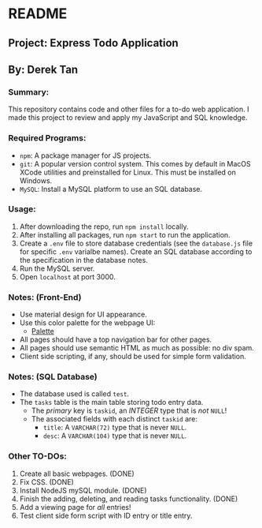 # README
## Project: Express Todo Application
## By: Derek Tan

### Summary:
This repository contains code and other files for a to-do web application. I made this project to review and apply my JavaScript and SQL knowledge.

### Required Programs:
 - `npm`: A package manager for JS projects.
 - `git`: A popular version control system. This comes by default in MacOS XCode utilities and preinstalled for Linux. This must be installed on Windows.
 - `MySQL`: Install a MySQL platform to use an SQL database.

### Usage:
 1. After downloading the repo, run `npm install` locally.
 2. After installing all packages, run `npm start` to run the application.
 3. Create a `.env` file to store database credentials (see the `database.js` file for specific `.env` varialbe names). Create an SQL database according to the specification in the database notes.
 4. Run the MySQL server.
 5. Open `localhost` at port 3000.

### Notes: (Front-End)
 - Use material design for UI appearance.
 - Use this color palette for the webpage UI:
    - [Palette](https://colorpalettes.net/color-palette-3852/)
 - All pages should have a top navigation bar for other pages.
 - All pages should use semantic HTML as much as possible: no div spam.
 - Client side scripting, if any, should be used for simple form validation.

### Notes: (SQL Database)
 - The database used is called `test`.
 - The `tasks` table is the main table storing todo entry data.
   - The _primary_ key is `taskid`, an _INTEGER_ type that is _not_ `NULL`!
   - The associated fields with each distinct `taskid` are:
      - `title`: A `VARCHAR(72)` type that is never `NULL`.
      - `desc`: A `VARCHAR(104)` type that is never `NULL`.

### Other TO-DOs:
 1. Create all basic webpages. (DONE)
 2. Fix CSS. (DONE)
 3. Install NodeJS mySQL module. (DONE)
 4. Finish the adding, deleting, and reading tasks functionality. (DONE)
 5. Add a viewing page for _all_ entries!
 6. Test client side form script with ID entry or title entry.
